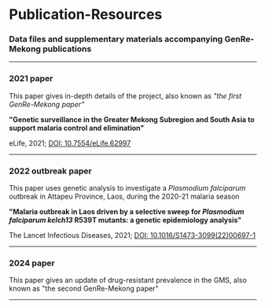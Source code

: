 # Publication-Resources
### Data files and supplementary materials accompanying GenRe-Mekong publications

---

### 2021 paper
This paper gives in-depth details of the project, also known as _"the first GenRe-Mekong paper"_

__"Genetic surveillance in the Greater Mekong Subregion and South Asia to support malaria control and elimination"__


eLife, 2021; <a href="https://elifesciences.org/articles/62997" target="_blank">DOI: 10.7554/eLife.62997</a>

---

### 2022 outbreak paper
This paper uses genetic analysis to investigate a _Plasmodium falciparum_ outbreak in Attapeu Province, Laos, during the 2020-21 malaria season

__"Malaria outbreak in Laos driven by a selective sweep for _Plasmodium falciparum kelch13_ R539T mutants: a genetic epidemiology analysis"__


The Lancet Infectious Diseases, 2021; <a href="https://www.thelancet.com/journals/laninf/article/PIIS1473-3099(22)00697-1/fulltext" target="_blank">DOI: 10.1016/S1473-3099(22)00697-1</a>


---

### 2024 paper
This paper gives an update of drug-resistant prevalence in the GMS, also known as "the second GenRe-Mekong paper"



---
